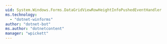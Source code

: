 ```yaml
---
uid: System.Windows.Forms.DataGridViewRowHeightInfoPushedEventHandler
ms.technology: 
  - "dotnet-winforms"
author: "dotnet-bot"
ms.author: "dotnetcontent"
manager: "wpickett"
---
```

